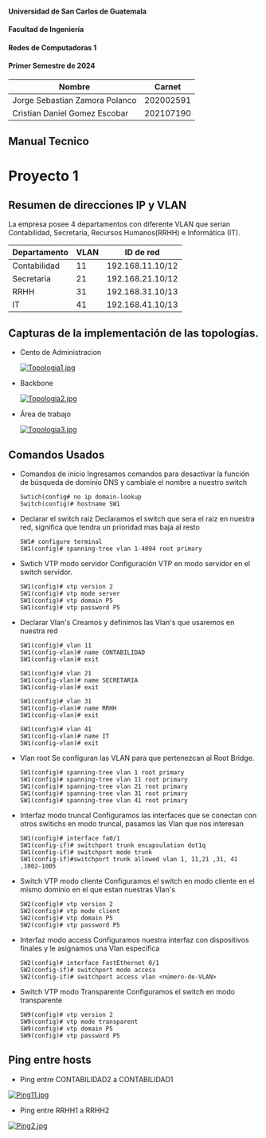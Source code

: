 #### Universidad de San Carlos de Guatemala
#### Facultad de Ingeniería
#### Redes de Computadoras 1
#### Primer Semestre de 2024

|Nombre  | Carnet | 
|------------- | -------------|
|Jorge Sebastian Zamora Polanco  | 202002591|
| Cristian Daniel Gomez Escobar |202107190 |

## Manual Tecnico

# Proyecto 1

## Resumen de direcciones IP y VLAN
  La empresa posee 4 departamentos con diferente VLAN que serian Contabilidad, Secretaria, Recursos
Humanos(RRHH) e Informática (IT). 
  
  |Departamento  | VLAN  |  ID de red | 
  |------------- | -------------| ------------|
  | Contabilidad | 11  | 192.168.11.10/12 |
  | Secretaria | 21 | 192.168.21.10/12 |
  | RRHH | 31 | 192.168.31.10/13 |
  | IT | 41 | 192.168.41.10/13 |

  ## Capturas de la implementación de las topologías.

- Cento de Administracion

   [![Topologia1.jpg](https://i.postimg.cc/PfSR26x1/Topologia1.jpg)](https://postimg.cc/kDts5vW5)

- Backbone

  [![Topologia2.jpg](https://i.postimg.cc/fLb5S9dY/Topologia2.jpg)](https://postimg.cc/3yP2PWnw)


- Área de trabajo
 
  [![Topologia3.jpg](https://i.postimg.cc/HsLcGtgw/Topologia3.jpg)](https://postimg.cc/G9ZhGG9t)

## Comandos Usados

  - Comandos de inicio
  Ingresamos comandos para desactivar la función de búsqueda de dominio DNS y cambiale el nombre a nuestro switch

    ```
    Swtich(config# no ip domain-lookup
    Switch(config)# hostname SW1
    ```

  - Declarar el switch raiz 
   Declaramos el switch que sera el raiz en nuestra red, significa que tendra un prioridad mas baja al resto
  
    ```
    SW1# configure terminal
    SW1(config)# spanning-tree vlan 1-4094 root primary
    ```
  - Swtich VTP modo servidor
  Configuración VTP en modo servidor en el switch servidor.
   
    ```
    SW1(config)# vtp version 2
    SW1(config)# vtp mode server
    SW1(config)# vtp domain P5
    SW1(config)# vtp password P5
    ```
  - Declarar Vlan's
  Creamos y definimos las Vlan's que usaremos en nuestra red
   
    ```
    SW1(config)# vlan 11
    SW1(config-vlan)# name CONTABILIDAD
    SW1(config-vlan)# exit
      
    SW1(config)# vlan 21
    SW1(config-vlan)# name SECRETARIA
    SW1(config-vlan)# exit
      
    SW1(config)# vlan 31
    SW1(config-vlan)# name RRHH
    SW1(config-vlan)# exit
      
    SW1(config)# vlan 41
    SW1(config-vlan)# name IT
    SW1(config-vlan)# exit

    ```
  - Vlan root
  Se configuran las VLAN para que pertenezcan al Root Bridge.
   
    ```
    SW1(config)# spanning-tree vlan 1 root primary
    SW1(config)# spanning-tree vlan 11 root primary
    SW1(config)# spanning-tree vlan 21 root primary
    SW1(config)# spanning-tree vlan 31 root primary
    SW1(config)# spanning-tree vlan 41 root primary
    ```
  - Interfaz modo truncal
  Configuramos las interfaces que se conectan con otros switichs en modo truncal, pasamos las Vlan que nos interesan
   
    ```
    SW1(config)# interface fa0/1
    SW1(config-if)# switchport trunk encapsulation dot1q
    SW1(config-if)# switchport mode trunk
    SW1(config-if)#switchport trunk allowed vlan 1, 11,21 ,31, 41 ,1002-1005
    ```
  - Switch VTP modo cliente
  Configuramos el switch en modo cliente en el mismo dominio en el que estan nuestras Vlan's

    ```
    SW2(config)# vtp version 2
    SW2(config)# vtp mode client
    SW2(config)# vtp domain P5
    SW2(config)# vtp password P5
    ```

  - Interfaz modo access
  Configuramos nuestra interfaz con dispositivos finales y le asignamos una Vlan especifica

    ```
    SW2(config)# interface FastEthernet 0/1
    SW2(config-if)# switchport mode access
    SW2(config-if)# switchport access vlan <número-de-VLAN>
    ```
  - Switch VTP modo Transparente
  Configuramos el switch en modo transparente

    ```
    SW9(config)# vtp version 2
    SW9(config)# vtp mode transparent
    SW9(config)# vtp domain P5
    SW9(config)# vtp password P5
    ```

  ## Ping entre hosts

   - Ping entre CONTABILIDAD2 a CONTABILIDAD1

  [![Ping11.jpg](https://i.postimg.cc/4NW9vYTw/Ping11.jpg)](https://postimg.cc/9rq0CF0q)

  - Ping entre RRHH1 a RRHH2

  [![Ping2.jpg](https://i.postimg.cc/HnMCYZCj/Ping2.jpg)](https://postimg.cc/MfzLtYH8)

  

  

